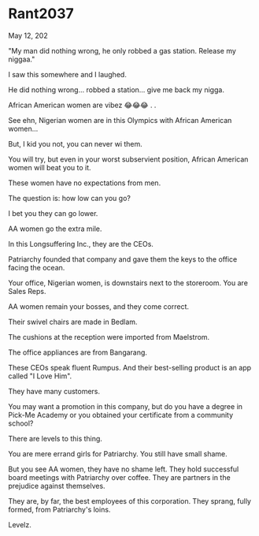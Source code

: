 # Rant2037


May 12, 202

"My man did nothing wrong, he only robbed a gas station. Release my niggaa."

I saw this somewhere and I laughed.

He did nothing wrong... robbed a station... give me back my nigga.

African American women are vibez 😂😂😂
.
.

See ehn, Nigerian women are in this Olympics with African American women...

But, I kid you not, you can never wi them.

You will try, but even in your worst subservient position, African American women will beat you to it.

These women have no expectations from men.

The question is: how low can you go?

I bet you they can go lower.

AA women go the extra mile.

In this Longsuffering Inc., they are the CEOs.

Patriarchy founded that company and gave them the keys to the office facing the ocean.

Your office, Nigerian women, is downstairs next to the storeroom. You are Sales Reps.

AA women remain your bosses, and they come correct.

Their swivel chairs are made in Bedlam.

The cushions at the reception were imported from Maelstrom.

The office appliances are from Bangarang.

These CEOs speak fluent Rumpus. And their best-selling product is an app called "I Love Him".

They have many customers. 

You may want a promotion in this company, but do you have a degree in Pick-Me Academy or you obtained your certificate from a community school?

There are levels to this thing.

You are mere errand girls for Patriarchy. You still have small shame.

But you see AA women, they have no shame left. They hold successful board meetings with Patriarchy over coffee. They are partners in the prejudice against themselves. 

They are, by far, the best employees of this corporation. They sprang, fully formed, from Patriarchy's loins.

Levelz.